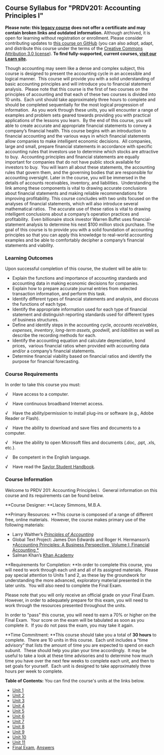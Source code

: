 Course Syllabus for "PRDV201: Accounting Principles I"
------------------------------------------------------

**Please note: this [legacy course](https://sayloracademy.zendesk.com/hc/en-us/articles/206089967) does not offer a certificate and may contain 
broken links and outdated information.** Although archived, it is open 
for learning without registration or enrollment. Please consider contributing 
updates to [this course on GitHub](https://github.com/saylordotorg/course_prdv201) 
(you can also adopt, adapt, and distribute this course under the terms of 
the [Creative Commons Attribution 3.0 license](http://creativecommons.org/licenses/by/3.0/)). **To find fully-supported, current courses, [visit our 
Learn site](https://learn.saylor.org).**

Though accounting may seem like a dense and complex subject, this course
is designed to present the accounting cycle in an accessible and logical
manner.  This course will provide you with a solid understanding of
basic accounting principles and will introduce you to financial
statement analysis.  Please note that this course is the first of two
courses on the principles of accounting and that each of these two
courses is divided into 10 units.  Each unit should take approximately
three hours to complete and should be completed sequentially for the
most logical progression of information.  As you work through these
units, you will encounter a range of examples and problem sets geared
towards providing you with practical applications of the lessons you
learn.  By the end of this course, you will able to create accurate and
appropriate financial statements to convey a company’s financial health.
This course begins with an introduction to financial accounting and the
various ways in which financial statements allow companies to make
intelligent economic decisions.  All companies, large and small, prepare
financial statements in accordance with specific accounting rules that
investors use to determine which stocks are attractive to buy.
 Accounting principles and financial statements are equally important
for companies that do not have public stock available for investors to
buy.  You will learn all about these statements, the accounting rules
that govern them, and the governing bodies that are responsible for
accounting oversight. Later in the course, you will be immersed in the
details of accounts receivables, inventory, and liabilities. 
Understanding the link among these components is vital to drawing
accurate conclusions about financial statements and making reliable
recommendations for improving profitability. This course concludes with
two units focused on the analyses of financial statements, which will
also introduce several mathematical ratios.  The accurate use of these
ratios is vital to drawing intelligent conclusions about a company’s
operation practices and profitability.  Even billionaire stock investor
Warren Buffet uses financial-statement analysis to determine his next
$100 million stock purchase. The goal of this course is to provide you
with a solid foundation of accounting principles so that you can apply
this knowledge to real-world accounting examples and be able to
comfortably decipher a company’s financial statements and viability.

### Learning Outcomes

Upon successful completion of this course, the student will be able to:

-   Explain the functions and importance of accounting standards and
    accounting data in making economic decisions for companies.
-   Explain how to prepare accurate journal entries from selected
    transaction information, and perform this task.
-   Identify different types of financial statements and analysis, and
    discuss the functions of each type.
-   Identify the appropriate information used for each type of financial
    statement and distinguish reporting standards used for different
    types of business structures.
-   Define and identify steps in the accounting cycle, *accounts
    receivables*, *expenses,* *inventory*, *long-term assets*,
    *goodwill,* and *liabilities* as well as describe the recording
    methods for each.
-   Identify the accounting equation and calculate depreciation, bond
    prices,  various financial ratios when provided with accounting data
    and/or a company’s financial statements.
-   Determine financial viability based on financial ratios and identify
    the purpose for financial forecasting.

### Course Requirements

In order to take this course you must:  
  
 √    Have access to a computer.  
  
 √    Have continuous broadband Internet access.  
  
 √    Have the ability/permission to install plug-ins or software (e.g.,
Adobe Reader or Flash).  
  
 √    Have the ability to download and save files and documents to a
computer.  
  
 √    Have the ability to open Microsoft files and documents (.doc,
.ppt, .xls, etc.).  
  
 √    Be competent in the English language.  
  
 √    Have read the [Saylor Student
Handbook](https://resources.saylor.org/wwwresources/archived/site/wp-content/uploads/2012/05/Saylor-StudentHandbook.pdf).

### Course Information

Welcome to PRDV 201: Accounting Principles I.  General information on
this course and its requirements can be found below.  
  
 **Course Designer: **Llacey Simmons, M.B.A.  
  
 **Primary Resources: **This course is composed of a range of different
free, online materials.  However, the course makes primary use of the
following materials:  

-   Larry Walther’s [*Principles of
    Accounting*](http://www.principlesofaccounting.com)
-   Global Text Project: James Don Edwards and Roger H. Hermanson’s
    [*Accounting Principles: A Business Perspective, Volume I: Financial
    Accounting *](https://resources.saylor.org/wwwresources/archived/site/wp-content/uploads/2012/10/Accounting-Principles-Vol.-1.pdf)
-   Salman Khan’s [Khan Academy](http://www.khanacademy.org)

**Requirements for Completion: **In order to complete this course, you
will need to work through each unit and all of its assigned materials. 
Please pay special attention to Units 1 and 2, as these lay the
groundwork for understanding the more advanced, exploratory material
presented in the later units.  You will also need to complete the Final
Exam.  
  
 Please note that you will only receive an official grade on your Final
Exam.  However, in order to adequately prepare for this exam, you will
need to work through the resources presented throughout the units.  
  
 In order to “pass” this course, you will need to earn a 70% or higher
on the Final Exam.  Your score on the exam will be tabulated as soon as
you complete it.  If you do not pass the exam, you may take it again.  
  
 **Time Commitment: **This course should take you a total of **30
hours** to complete.  There are 10 units in this course.  Each unit
includes a “time advisory” that lists the amount of time you are
expected to spend on each subunit.  These should help you plan your time
accordingly.  It may be useful to take a look at these time advisories
and to determine how much time you have over the next few weeks to
complete each unit, and then to set goals for yourself.  Each unit is
designed to take approximately three hours per week to complete.  
  
**Table of Contents:** You can find the course's units at the links below.

- [Unit 1](https://legacy.saylor.org/prdv201/Unit01/)
- [Unit 2](https://legacy.saylor.org/prdv201/Unit02/)
- [Unit 3](https://legacy.saylor.org/prdv201/Unit03/)
- [Unit 4](https://legacy.saylor.org/prdv201/Unit04/)
- [Unit 5](https://legacy.saylor.org/prdv201/Unit05/)
- [Unit 6](https://legacy.saylor.org/prdv201/Unit06/)
- [Unit 7](https://legacy.saylor.org/prdv201/Unit07/)
- [Unit 8](https://legacy.saylor.org/prdv201/Unit08/)
- [Unit 9](https://legacy.saylor.org/prdv201/Unit09/)
- [Unit 10](https://legacy.saylor.org/prdv201/Unit10/)
- [Unit 11](https://legacy.saylor.org/prdv201/Unit11/)
- [Final Exam](http://saylordotorg.github.io/LegacyExams/PRDV/PRDV201/PRDV201-FinalExam.html), [Answers](http://saylordotorg.github.io/LegacyExams/PRDV/PRDV201/PRDV201-FinalExam-Answers.html)

